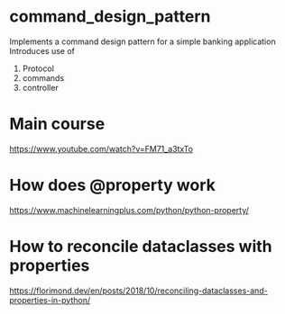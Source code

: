 # command_design_pattern

Implements a command design pattern for a simple banking application
Introduces use of
<ol>
<li> Protocol
<li> commands
<li> controller
</ol>

# Main course 
https://www.youtube.com/watch?v=FM71_a3txTo

# How does @property work
https://www.machinelearningplus.com/python/python-property/

# How to reconcile dataclasses with properties
https://florimond.dev/en/posts/2018/10/reconciling-dataclasses-and-properties-in-python/
